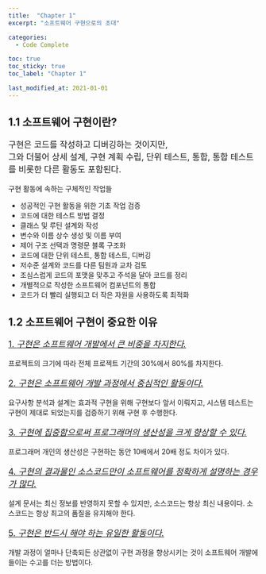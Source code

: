 ```yaml
---
title:  "Chapter 1"
excerpt: "소프트웨어 구현으로의 초대"

categories:
  - Code Complete

toc: true
toc_sticky: true
toc_label: "Chapter 1"

last_modified_at: 2021-01-01
---
```


## 1.1 소프트웨어 구현이란?

<p style = "font-size: 17px;"> 구현은 코드를 작성하고 디버깅하는 것이지만,<br>
그와 더불어 상세 설계, 구현 계획 수립, 단위 테스트, 통합, 통합 테스트를 비롯한 다른 활동도 포함된다.</p>


구현 활동에 속하는 구체적인 작업들<br>
- 성공적인 구현 활동을 위한 기초 작업 검증<br>
- 코드에 대한 테스트 방법 결정<br>
- 클래스 및 루틴 설계와 작성<br>
- 변수와 이름 상수 생성 및 이름 부여<br>
- 제어 구조 선택과 명령문 블록 구조화<br>
- 코드에 대한 단위 테스트, 통합 테스트, 디버깅<br>
- 저수준 설계와 코드를 다른 팀원과 교차 검토<br>
- 조심스럽게 코드의 포맷을 맞추고 주석을 달아 코드를 정리<br>
- 개별적으로 작성한 소프트웨어 컴포넌트의 통합<br>
- 코드가 더 빨리 실행되고 더 작은 자원을 사용하도록 최적화



## 1.2 소프트웨어 구현이 중요한 이유

<p style = "font-size: 17px;"><u>1. <i>구현은 소프트웨어 개발에서 큰 비중을 차지한다.</i></u></p>
프로젝트의 크기에 따라 전체 프로젝트 기간의 30%에서 80%를 차지한다.

<p style = "font-size: 17px;"><u>2. <i>구현은 소프트웨어 개발 과정에서 중심적인 활동이다.</i></u></p>
요구사항 분석과 설계는 효과적 구현을 위해 구현보다 앞서 이뤄지고, 시스템 테스트는 구현이 제대로 되었는지를 검증하기 위해 구현 후 수행한다.

<p style = "font-size: 17px;"><u>3. <i>구현에 집중함으로써 프로그래머의 생산성을 크게 향상할 수 있다.</i></u></p>
프로그래머 개인의 생산성은 구현하는 동안 10배에서 20배 정도 차이가 있다.

<p style = "font-size: 17px;"><u>4. <i>구현의 결과물인 소스코드만이 소프트웨어를 정확하게 설명하는 경우가 많다.</i></u></p>
설계 문서는 최신 정보를 반영하지 못할 수 있지만, 소스코드는 항상 최신 내용이다. 소스코드는 항상 최고의 품질을 유지해야 한다.

<p style = "font-size: 17px;"><u>5. <i>구현은 반드시 해야 하는 유일한 활동이다.</i></u></p>
개발 과정이 얼마나 단축되든 상관없이 구현 과정을 향상시키는 것이 소프트웨어 개발에 들이는 수고를 더는 방법이다.